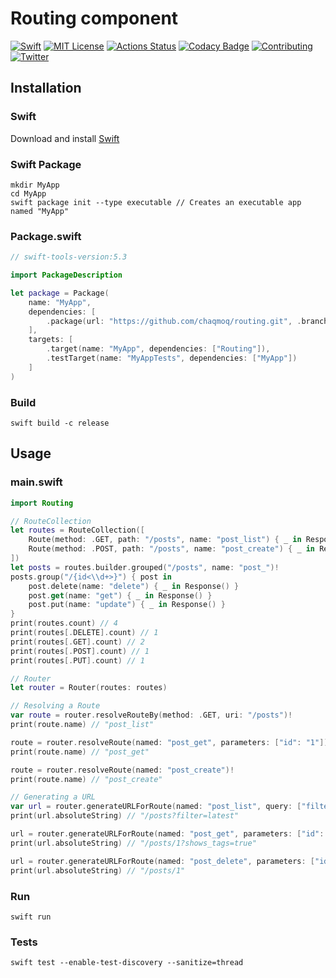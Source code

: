 # Routing component
[![Swift](https://img.shields.io/badge/swift-5.3-brightgreen.svg)](https://swift.org/download/#releases) [![MIT License](https://img.shields.io/badge/license-MIT-brightgreen.svg)](https://github.com/chaqmoq/routing/blob/master/LICENSE/) [![Actions Status](https://github.com/chaqmoq/routing/workflows/development/badge.svg)](https://github.com/chaqmoq/routing/actions) [![Codacy Badge](https://app.codacy.com/project/badge/Grade/efd97c9d7ea44f0da2db6289ebefc939)](https://www.codacy.com/gh/chaqmoq/routing?utm_source=github.com&amp;utm_medium=referral&amp;utm_content=chaqmoq/routing&amp;utm_campaign=Badge_Grade) [![Contributing](https://img.shields.io/badge/contributing-guide-brightgreen.svg)](https://github.com/chaqmoq/routing/blob/master/CONTRIBUTING.md) [![Twitter](https://img.shields.io/badge/twitter-chaqmoqdev-brightgreen.svg)](https://twitter.com/chaqmoqdev)

## Installation
### Swift
Download and install [Swift](https://swift.org/download)

### Swift Package
```shell
mkdir MyApp
cd MyApp
swift package init --type executable // Creates an executable app named "MyApp"
```

### Package.swift
```swift
// swift-tools-version:5.3

import PackageDescription

let package = Package(
    name: "MyApp",
    dependencies: [
        .package(url: "https://github.com/chaqmoq/routing.git", .branch("master"))
    ],
    targets: [
        .target(name: "MyApp", dependencies: ["Routing"]),
        .testTarget(name: "MyAppTests", dependencies: ["MyApp"])
    ]
)
```

### Build
```shell
swift build -c release
```

## Usage
### main.swift
```swift
import Routing

// RouteCollection
let routes = RouteCollection([
    Route(method: .GET, path: "/posts", name: "post_list") { _ in Response() }!,
    Route(method: .POST, path: "/posts", name: "post_create") { _ in Response() }!
])
let posts = routes.builder.grouped("/posts", name: "post_")!
posts.group("/{id<\\d+>}") { post in
    post.delete(name: "delete") { _ in Response() }
    post.get(name: "get") { _ in Response() }
    post.put(name: "update") { _ in Response() }
}
print(routes.count) // 4
print(routes[.DELETE].count) // 1
print(routes[.GET].count) // 2
print(routes[.POST].count) // 1
print(routes[.PUT].count) // 1

// Router
let router = Router(routes: routes)

// Resolving a Route
var route = router.resolveRouteBy(method: .GET, uri: "/posts")!
print(route.name) // "post_list"

route = router.resolveRoute(named: "post_get", parameters: ["id": "1"])!
print(route.name) // "post_get"

route = router.resolveRoute(named: "post_create")!
print(route.name) // "post_create"

// Generating a URL
var url = router.generateURLForRoute(named: "post_list", query: ["filter": "latest"])!
print(url.absoluteString) // "/posts?filter=latest"

url = router.generateURLForRoute(named: "post_get", parameters: ["id": "1"], query: ["shows_tags": "true"])!
print(url.absoluteString) // "/posts/1?shows_tags=true"

url = router.generateURLForRoute(named: "post_delete", parameters: ["id": "1"])!
print(url.absoluteString) // "/posts/1"
```

### Run
```shell
swift run
```

### Tests
```shell
swift test --enable-test-discovery --sanitize=thread
```

